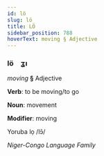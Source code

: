 ```yaml
---
id: lö
slug: lö
title: LÖ
sidebar_position: 788
hoverText: moving § Adjective
---
```


### lö&emsp;<span kind="abugida">ʓı</span>

*moving* **§** Adjective

**Verb**: to be moving/to go

**Noun**: movement

**Modifier**: moving

Yoruba lọ /lɔ̄/

*Niger-Congo Language Family*